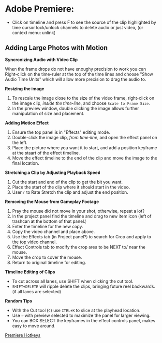 # Adobe Premiere:
- Click on timeline and press F to see the source of the clip highlighted by time cursor lock/unlock channels to delete audio or just video, (or context menu: unlink)


## Adding Large Photos with Motion

**Syncronizing Audio with Video Clip**

When the frame drops do not have enoughy precision to work you can Right-click on the time-ruler at the top of the time lines and choose "Show Audio Time Units" which will allow more precision to drag the audio to.

**Resizing the image**

1. To rescale the image close to the size of the video frame, right-click on the image clip, _inside the time-line_, and choose `Scale to Frame Size`.
2. In the preview window, double clicking the image allows further manipulation of size and placement.

**Adding Motion Effect** 

1. Ensure the top panel is in "Effects" editing mode.
2. Double-click the image clip, _from time-line_, and open the effect panel on the left.
3. Place the picture where you want it to start, and add a position keyframe at the staart of the effect timeline.
4. Move the effect timeline to the end of the clip and move the image to the final location.

**Stretching a Clip by Adjusting Playback Speed**

1. Cut the start and end of the clip to get the bit you want.
2. Place the start of the clip where it should start in the video.
3. User `r` to Rate Stretch the clip and adjust the end position.

**Removing the Mouse from Gameplay Footage**

1. Pray the mouse did not move in your shot, otherwise, repeat a lot?
2. In the project panel find the timeline and drag to new item icon (left of trashcan at the bottom of that panel.)
3. Enter the timeline for the new copy.
4. Copy the video channel and place above.
5. Use the Effects tab (in Project panel?) to search for Crop and apply to the top video channel.
6. Effect Controls tab to modify the crop area to be NEXT to/ near the mouse.
7. Move the crop to cover the mouse.
8. Return to original timeline for editing.

**Timeline Editing of Clips**

- To cut across all lanes, use SHIFT when clicking the cut tool.
- `SHIFT+DELETE` will ripple delete the clips, bringing future reel backwards. (if all lanes are selected) 

**Random Tips**

- With the Cut tool (`C`) use `CTRL+K` to slice at the playhead location.
- Use `~` with preview selected to maximize the panel for larger viewing.
- You can BOX SELECT the keyframes in the effect controls panel, makes easy to move around.

[Premiere Hotkeys](https://helpx.adobe.com/premiere-pro/using/default-keyboard-shortcuts.html)

